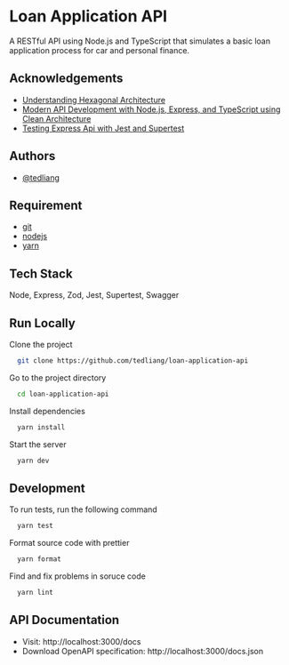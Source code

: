 
# Loan Application API

A RESTful API using Node.js and TypeScript that simulates a basic loan application process for car and personal
finance.


## Acknowledgements

 - [Understanding Hexagonal Architecture](https://dev.to/xoubaman/understanding-hexagonal-architecture-3gk)
 - [Modern API Development with Node.js, Express, and TypeScript using Clean Architecture](https://dev.to/dipakahirav/modern-api-development-with-nodejs-express-and-typescript-using-clean-architecture-1m77#8-implementing-the-interface-layer)
 - [Testing Express Api with Jest and Supertest](https://dev.to/franciscomendes10866/testing-express-api-with-jest-and-supertest-3gf)


## Authors

- [@tedliang](https://www.github.com/tedliang)


## Requirement

- [git](https://git-scm.com/downloads)
- [nodejs](https://nodejs.org/en/download/package-manager)
- [yarn](https://classic.yarnpkg.com/lang/en/docs/install)

## Tech Stack

Node, Express, Zod, Jest, Supertest, Swagger


## Run Locally

Clone the project

```bash
  git clone https://github.com/tedliang/loan-application-api
```

Go to the project directory

```bash
  cd loan-application-api
```

Install dependencies

```bash
  yarn install
```

Start the server

```bash
  yarn dev
```



## Development

To run tests, run the following command

```bash
  yarn test
```

Format source code with prettier

```bash
  yarn format
```


Find and fix problems in soruce code

```bash
  yarn lint
```


## API Documentation

- Visit: http://localhost:3000/docs
- Download OpenAPI specification: http://localhost:3000/docs.json

